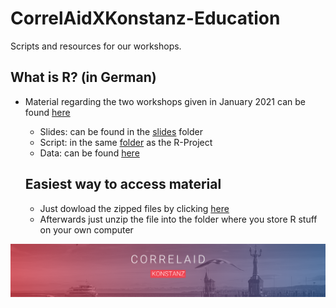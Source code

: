 # CorrelAidXKonstanz-Education
Scripts and resources for our workshops.

## What is R? (in German)
- Material regarding the two workshops given in January 2021 can be found [here](What-is-R)
  - Slides: can be found in the [slides](What-is-R/slides/) folder
  - Script: in the same [folder](What-is-R) as the R-Project
  - Data: can be found [here](What-is-R/data/)
  
  ## Easiest way to access material
  - Just dowload the zipped files by clicking [here](https://github.com/flixi67/CorrelAidXKonstanz-Education/archive/main.zip)
  - Afterwards just unzip the file into the folder where you store R stuff on your own computer

![CorrelAid X Konstanz Header](https://github.com/flixi67/CorrelAidXKonstanz-Education/blob/main/header.png?raw=true)
